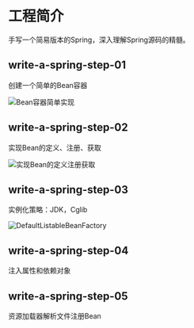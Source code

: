 # 工程简介

手写一个简易版本的Spring，深入理解Spring源码的精髓。

## write-a-spring-step-01

创建一个简单的Bean容器

![Bean容器简单实现](https://picbed-for-typora.oss-cn-beijing.aliyuncs.com/image/image-20220716232426051.png)

## write-a-spring-step-02

实现Bean的定义、注册、获取

![实现Bean的定义注册获取](https://picbed-for-typora.oss-cn-beijing.aliyuncs.com/image/image-20220716233243905.png)

## write-a-spring-step-03

实例化策略：JDK，Cglib

![DefaultListableBeanFactory](https://picbed-for-typora.oss-cn-beijing.aliyuncs.com/image/DefaultListableBeanFactory.png)

## write-a-spring-step-04

注入属性和依赖对象

## write-a-spring-step-05

资源加载器解析文件注册Bean
